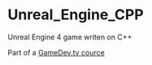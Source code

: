 # Unreal_Engine_CPP
Unreal Engine 4 game writen on C++

Part of a <a href="https://www.udemy.com/course/unrealcourse/">GameDev.tv cource</a>
